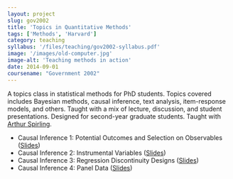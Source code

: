 ```yaml
---
layout: project
slug: gov2002
title: 'Topics in Quantitative Methods'
tags: ['Methods', 'Harvard']
category: teaching
syllabus: '/files/teaching/gov2002-syllabus.pdf'
image: '/images/old-computer.jpg'
image-alt: 'Teaching methods in action'
date: 2014-09-01
coursename: "Government 2002"
---
```


A topics class in statistical methods for PhD students. Topics covered includes Bayesian methods, causal inference, text analysis, item-response models, and others. Taught with a mix of lecture, discussion, and student presentations. Designed for second-year graduate students. Taught with [Arthur Spirling][as].

<!--more-->

* Causal Inference 1: Potential Outcomes and Selection on Observables ([Slides][causal-i])
* Causal Inference 2: Instrumental Variables ([Slides][causal-ii])
* Causal Inference 3: Regression Discontinuity Designs ([Slides][causal-iii])
* Causal Inference 4: Panel Data ([Slides][causal-iv])



[causal-i]: /files/teaching/causal-i-slides.pdf
[causal-ii]: /files/teaching/causal-ii-slides.pdf
[causal-iii]: /files/teaching/causal-iii-slides.pdf
[causal-iv]: /files/teaching/causal-iv-panel-slides.pdf
[as]: https://www.nyu.edu/projects/spirling/
